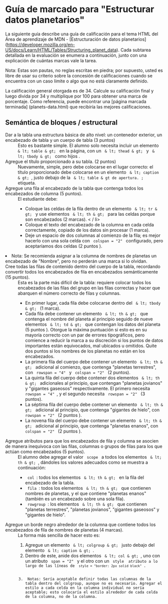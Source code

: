 # Guía de marcado para "Estructurar datos planetarios"
La siguiente guía describe una guía de calificación para el tema HTML del Área de aprendizaje de MDN - [Estructuración de datos planetarios] (https://developer.mozilla.org/en-US/docs/Learn/HTML/Tables/Structuring_planet_data). Cada subtarea detallada en la evaluación se enumera a continuación, junto con una explicación de cuántas marcas vale la tarea.

Nota: Estas son pautas, no reglas escritas en piedra; por supuesto, usted es libre de usar su criterio sobre la concesión de calificaciones cuando se encuentra con un caso límite o algo que no está claramente definido.

La calificación general otorgada es de 34. Calcule su calificación final y luego divida por 34 y multiplique por 100 para obtener una marca de porcentaje. Como referencia, puede encontrar una [página marcada terminada] (planets-data.html) que recibiría las mejores calificaciones.

## Semántica de bloques / estructural

<dl>
  <dt> Dar a la tabla una estructura básica de alto nivel: un contenedor exterior, un encabezado de tabla y un cuerpo de tabla (3 puntos) </dt>
  <dd> Esto es bastante simple. El alumno solo necesita incluir un elemento <code> & lt; table & gt; </code> en la página, con un <code> & lt; thead & gt; </code> y <code> & lt; tbody & gt; </code> como hijos . </dd>
  <dt> Agregue el título proporcionado a su tabla. (2 puntos) </dt>
  <dd> Nuevamente, simple, pero debe colocarse en el lugar correcto: el título proporcionado debe colocarse en un elemento <code> & lt; caption & gt; </code>, justo debajo de la <code> & lt; table & gt de apertura. ; </code> etiqueta. </dd>
  <dt> Agregue una fila al encabezado de la tabla que contenga todos los encabezados de columna (5 puntos). </dt>
  <dd> El estudiante debe:
    <ul>
      <li> Coloque las celdas de la fila dentro de un elemento <code> & lt; tr & gt; </code> y use elementos <code> & lt; th & gt; </code> para las celdas porque son encabezados (2 marcas). < / li>
      <li> Coloque el texto del encabezado de la columna en cada celda correctamente, copiado de los datos sin procesar (1 marca). </li>
      <li> Deje un espacio de dos columnas al comienzo de la fila; es mejor hacerlo con una sola celda con <code> colspan = "2" </code> configurado, pero aceptaríamos dos celdas (2 puntos ). </dd>
      <li> Nota: Se recomienda asignar a la columna de nombres de planetas un encabezado de "Nombre", pero no perderán una marca si lo olvidan. </li>
    </ul>
  </dd>
  <dt> Cree todas las filas de contenido dentro del cuerpo de la tabla, recordando convertir todos los encabezados de fila en encabezados semánticamente (15 puntos). </dt>
  <dd> Esta es la parte más difícil de la tabla: requiere colocar todos los encabezados de las filas del grupo en las filas correctas y hacer que abarquen el número correcto de filas y columnas.
    <ul>
      <li> En primer lugar, cada fila debe colocarse dentro del <code> & lt; tbody & gt; </code> (1 marca). </li>
      <li> Cada fila debe contener un elemento <code> & lt; th & gt; </code> que contenga el nombre del planeta al principio seguido de nueve elementos <code> & lt; td & gt; </code> que contengan los datos del planeta (5 puntos ). Otorgue la máxima puntuación si esto es en su mayoría correcto con un par de errores tipográficos, pero comience a reducir la marca a su discreción si los puntos de datos importantes están equivocados, mal ubicados u omitidos. Quite dos puntos si los nombres de los planetas no están en los encabezados. </li>
      <li> La primera fila del cuerpo debe contener un elemento <code> & lt; th & gt; </code> adicional al comienzo, que contenga "planetas terrestres", con <code> rowspan = "4" </code> y <code> colspan = "2" </code> (2 puntos). </li>
      <li> La quinta fila del cuerpo debe contener dos elementos <code> & lt; th & gt; </code> adicionales al principio, que contengan "planetas jovianos" y "gigantes gaseosos" respectivamente. El primero necesita <code> rowspan = "4" </code>, y el segundo necesita <code> rowspan = "2" </code> (3 puntos). </li>
      <li> La séptima fila del cuerpo debe contener un elemento <code> & lt; th & gt; </code> adicional al principio, que contenga "gigantes de hielo", con <code> rowspan = "2" </code> (2 puntos ). </li>
      <li> La novena fila del cuerpo debe contener un elemento <code> & lt; th & gt; </code> adicional al principio, que contenga "planetas enanos", con <code> colspan = "2" </code> (2 puntos ). </li>
    </ul>
  </dd>
  <dt> Agregue atributos para que los encabezados de fila y columna se asocien de manera inequívoca con las filas, columnas o grupos de filas para los que actúan como encabezados (5 puntos). </dt>
  <dd>
    El alumno debe agregar el valor <code> scope </code> a todos los elementos <code> & lt; th & gt; </code>, dándoles los valores adecuados como se muestra a continuación:
    <ul>
      <li> <code> col </code>: todos los elementos <code> & lt; th & gt; </code> en la fila del encabezado de la tabla. </li>
      <li> <code> fila </code>: todos los elementos <code> & lt; th & gt; </code> que contienen nombres de planetas, y el que contiene "planetas enanos" (también es un encabezado sobre una sola fila). </li>
      <li> <code> rowgroup </code>: los elementos <code> & lt; th & gt; </code> que contienen "planetas terrestres", "planetas jovianos", "gigantes gaseosos" y "gigantes de hielo". </ li >
    </ul>
  </dd>
  <dt> Agregue un borde negro alrededor de la columna que contiene todos los encabezados de fila de nombres de planetas (4 marcas). </dt>
  <dd> La forma más sencilla de hacer esto es:
    <ol>
       <li> Agregue un elemento <code> & lt; colgroup & gt; </code> justo debajo del elemento <code> & lt; caption & gt; </code>. </li>
       <li> Dentro de este, anide dos elementos <code> & lt; col & gt; </code>, uno con un atributo <code> span = "2" </code> y el otro con un <code> style </ code > atributo a lo largo de las líneas de <code> style = "border: 2px solid black" </code>. </li>
       <li> Notas: Sería aceptable definir todas las columnas de la tabla dentro del colgroup, aunque no es necesario. Agregar el estilo a cada celda en la columna individual no sería aceptable; esto colocaría el estilo alrededor de cada celda de la columna, no de la columna. </li>
     </ol>
   </dd>
</dl>
